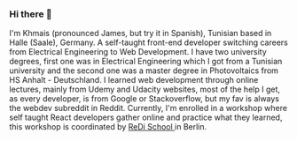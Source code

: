 ### Hi there 👋

I'm Khmais (pronounced James, but try it in Spanish), Tunisian based in Halle (Saale), Germany. A self-taught front-end developer switching careers from Electrical Engineering to Web Development. 
I have two university degrees, first one was in Electrical Engineering which I got from a Tunisian university and the second one was a master degree in Photovoltaics from HS Anhalt - Deutschland.
I learned web development through online lectures, mainly from Udemy and Udacity websites, most of the help I get, as every developer, is from Google or Stackoverflow, but my fav is always the webdev subreddit in Reddit. Currently, I'm enrolled in a workshop where self taught React developers gather online and practice what they learned, this workshop is coordinated by <a href="https://www.redi-school.org/"> ReDi School </a> in Berlin.

